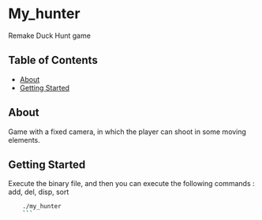# My_hunter

Remake Duck Hunt game

## Table of Contents

- [About](#about)
- [Getting Started](#getting-started)

## About

 Game with a fixed camera, in which the player can shoot in some moving elements.

## Getting Started

Execute the binary file, and then you can execute the following commands : add, del, disp, sort

```bash
    ./my_hunter
    ```
